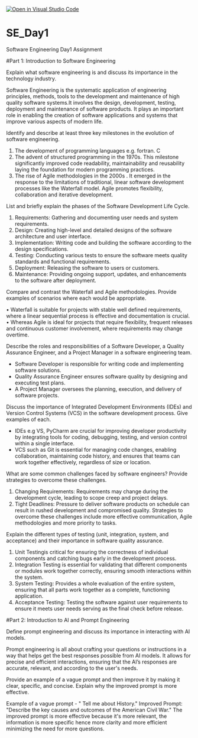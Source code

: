 [![Open in Visual Studio Code](https://classroom.github.com/assets/open-in-vscode-2e0aaae1b6195c2367325f4f02e2d04e9abb55f0b24a779b69b11b9e10269abc.svg)](https://classroom.github.com/online_ide?assignment_repo_id=15579661&assignment_repo_type=AssignmentRepo)
# SE_Day1
Software Engineering Day1 Assignment

#Part 1: Introduction to Software Engineering

Explain what software engineering is and discuss its importance in the technology industry.

Software Engineering is the systematic application of engineering principles, methods, tools to the development and maintenance of high quality software systems.It involves the design, development, testing, deployment and maintenance of software products.
It plays an important role in enabling the creation of software applications and systems that improve various aspects of modern life.


Identify and describe at least three key milestones in the evolution of software engineering.

1) The development of programming languages e.g. fortran. C
2) The advent of structured programming in the 1970s. This milestone significantly improved code readability, maintainability and reusability laying the foundation for modern programming practices.
3) The rise of Agile methodologies in the 2000s . It emerged in the response to the limitations of traditional, linear software development processes like the Waterfall model. Agile promotes flexibility, collaboration and iterative development.



List and briefly explain the phases of the Software Development Life Cycle.

1) Requirements: Gathering and documenting user needs and system requirements.
2) Design: Creating high-level and detailed designs of the software architecture and user interface.
3) Implementation: Writing code and building the software according to the design specifications.
4) Testing: Conducting various tests to ensure the software meets quality standards and functional requirements.
5) Deployment: Releasing the software to users or customers.
6) Maintenance: Providing ongoing support, updates, and enhancements to the software after deployment.


Compare and contrast the Waterfall and Agile methodologies. Provide examples of scenarios where each would be appropriate.

• Waterfall is suitable for projects with stable well defined requirements, where a linear sequential process is effective and documentation is crucial.
• Whereas Agile is ideal for projects that require flexibility, frequent releases and continuous customer involvement, where requirements may change overtime.


Describe the roles and responsibilities of a Software Developer, a Quality Assurance Engineer, and a Project Manager in a software engineering team.

- Software Developer is responsible for writing code and implementing software solutions.
- Quality Assurance Engineer ensures software quality by designing and executing test plans.
- A Project Manager oversees the planning, execution, and delivery of software projects.


Discuss the importance of Integrated Development Environments (IDEs) and Version Control Systems (VCS) in the software development process. Give examples of each.

- IDEs e.g VS, PyCharm are crucial for improving developer productivity by integrating tools for coding, debugging, testing, and version control within a single interface.
- VCS such as Git is essential for managing code changes, enabling collaboration, maintaining code history, and ensures that teams can work together effectively, regardless of size or location. 



What are some common challenges faced by software engineers? Provide strategies to overcome these challenges.

1)  Changing Requirements: Requirements may change during the development cycle, leading to scope creep and project delays.
2)  Tight Deadlines: Pressure to deliver software products on schedule can result in rushed development and compromised quality.
   Strategies to overcome these challenges include more effective communication, Agile methodologies and more priority to tasks.

Explain the different types of testing (unit, integration, system, and acceptance) and their importance in software quality assurance.

1) Unit Testingis critical for ensuring the correctness of individual components and catching bugs early in the development process.
2) Integration Testing is essential for validating that different components or modules work together correctly, ensuring smooth interactions within the system.
3) System Testing: Provides a whole evaluation of the entire system, ensuring that all parts work together as a complete, functioning application.
4) Acceptance Testing: Testing the software against user requirements to ensure it meets user 
needs serving as the final check before release.


#Part 2: Introduction to AI and Prompt Engineering


Define prompt engineering and discuss its importance in interacting with AI models.

Prompt engineering is all about crafting your questions or instructions in a way that helps get the best responses possible from AI models. It allows for precise and efficient interactions, ensuring that the AI’s responses are accurate, relevant, and according to the user's needs. 


Provide an example of a vague prompt and then improve it by making it clear, specific, and concise. Explain why the improved prompt is more effective.

Example of a vague prompt - " Tell me about History."
Improved Prompt: "Describe the key causes and outcomes of the American Civil War."
The improved prompt is more effective because it's more relevant, the information is more specific hence more clarity and more efficient minimizing the need for more questions.





